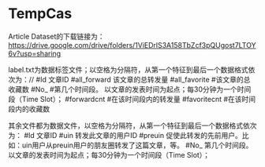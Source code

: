 # TempCas
Article Dataset的下载链接为：https://drive.google.com/drive/folders/1ViEDrlS3A158TbZcf3pQUgost7LTOY6v?usp=sharing

label.txt为数据标签文件；以空格为分隔符，从第一个特征到最后一个数据格式依次为：//
 #Id  文章ID
 #all_forward	  该文章的总转发量
 #all_favorite	#该文章的总收藏数
 #No_	    #第几个时间段。   以文章的发表时间为起点；每30分钟为一个时间段（Time Slot）；
 #forwardcnt	 #在该时间段内的转发量
 #favoritecnt    #在该时间段内的收藏数
 
 其余文件都为数据文件，以空格为分隔符，从第一个特征到最后一个数据格式依次为：
#Id   文章ID
#uin   转发此文章的用户ID
#preuin     促使此转发的先前用户。比如：uin用户从preuin用户的朋友圈转发了这篇文章，等。
#No_   第几个时间段。   以文章的发表时间为起点；每30分钟为一个时间段（Time Slot）；
